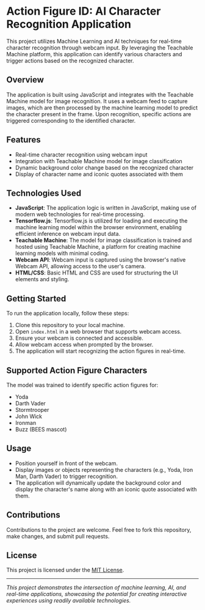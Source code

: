 # Action Figure ID: AI Character Recognition Application

This project utilizes Machine Learning and AI techniques for real-time character recognition through webcam input. By leveraging the Teachable Machine platform, this application can identify various characters and trigger actions based on the recognized character.

## Overview

The application is built using JavaScript and integrates with the Teachable Machine model for image recognition. It uses a webcam feed to capture images, which are then processed by the machine learning model to predict the character present in the frame. Upon recognition, specific actions are triggered corresponding to the identified character.

## Features

-   Real-time character recognition using webcam input
-   Integration with Teachable Machine model for image classification
-   Dynamic background color change based on the recognized character
-   Display of character name and iconic quotes associated with them

## Technologies Used

-   **JavaScript**: The application logic is written in JavaScript, making use of modern web technologies for real-time processing.
-   **Tensorflow.js**: Tensorflow.js is utilized for loading and executing the machine learning model within the browser environment, enabling efficient inference on webcam input data.
-   **Teachable Machine**: The model for image classification is trained and hosted using Teachable Machine, a platform for creating machine learning models with minimal coding.
-   **Webcam API**: Webcam input is captured using the browser's native Webcam API, allowing access to the user's camera.
-   **HTML/CSS**: Basic HTML and CSS are used for structuring the UI elements and styling.

## Getting Started

To run the application locally, follow these steps:

1. Clone this repository to your local machine.
2. Open `index.html` in a web browser that supports webcam access.
3. Ensure your webcam is connected and accessible.
4. Allow webcam access when prompted by the browser.
5. The application will start recognizing the action figures in real-time.

## Supported Action Figure Characters

The model was trained to identify specific action figures for:

-   Yoda
-   Darth Vader
-   Stormtrooper
-   John Wick
-   Ironman
-   Buzz (BEES mascot)

## Usage

-   Position yourself in front of the webcam.
-   Display images or objects representing the characters (e.g., Yoda, Iron Man, Darth Vader) to trigger recognition.
-   The application will dynamically update the background color and display the character's name along with an iconic quote associated with them.

## Contributions

Contributions to the project are welcome. Feel free to fork this repository, make changes, and submit pull requests.

## License

This project is licensed under the [MIT License](LICENSE).

---

_This project demonstrates the intersection of machine learning, AI, and real-time applications, showcasing the potential for creating interactive experiences using readily available technologies._

